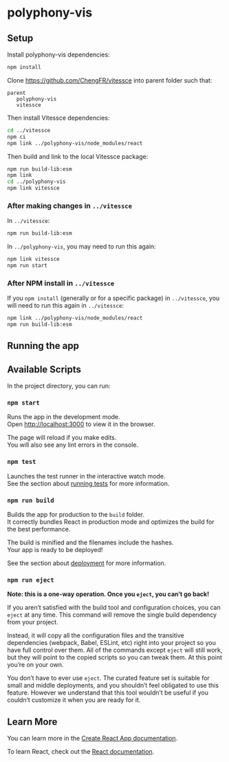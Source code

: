 # polyphony-vis

## Setup

Install polyphony-vis dependencies:

```sh
npm install
```

Clone https://github.com/ChengFR/vitessce into parent folder such that:

```
parent
   polyphony-vis
   vitessce
```

Then install Vitessce dependencies:

```sh
cd ../vitessce
npm ci
npm link ../polyphony-vis/node_modules/react
```

Then build and link to the local Vitessce package:

```sh
npm run build-lib:esm
npm link
cd ../polyphony-vis
npm link vitessce
```


### After making changes in `../vitessce`

In `../vitessce`:

```sh
npm run build-lib:esm
```

In `../polyphony-vis`, you may need to run this again:

```sh
npm link vitessce
npm run start
```

### After NPM install in `../vitessce`

If you `npm install` (generally or for a specific package) in `../vitessce`, you will need to run this again in `../vitessce`:

```sh
npm link ../polyphony-vis/node_modules/react
npm run build-lib:esm
```

## Running the app


## Available Scripts

In the project directory, you can run:

### `npm start`

Runs the app in the development mode.\
Open [http://localhost:3000](http://localhost:3000) to view it in the browser.

The page will reload if you make edits.\
You will also see any lint errors in the console.

### `npm test`

Launches the test runner in the interactive watch mode.\
See the section about [running tests](https://facebook.github.io/create-react-app/docs/running-tests) for more information.

### `npm run build`

Builds the app for production to the `build` folder.\
It correctly bundles React in production mode and optimizes the build for the best performance.

The build is minified and the filenames include the hashes.\
Your app is ready to be deployed!

See the section about [deployment](https://facebook.github.io/create-react-app/docs/deployment) for more information.

### `npm run eject`

**Note: this is a one-way operation. Once you `eject`, you can’t go back!**

If you aren’t satisfied with the build tool and configuration choices, you can `eject` at any time. This command will remove the single build dependency from your project.

Instead, it will copy all the configuration files and the transitive dependencies (webpack, Babel, ESLint, etc) right into your project so you have full control over them. All of the commands except `eject` will still work, but they will point to the copied scripts so you can tweak them. At this point you’re on your own.

You don’t have to ever use `eject`. The curated feature set is suitable for small and middle deployments, and you shouldn’t feel obligated to use this feature. However we understand that this tool wouldn’t be useful if you couldn’t customize it when you are ready for it.

## Learn More

You can learn more in the [Create React App documentation](https://facebook.github.io/create-react-app/docs/getting-started).

To learn React, check out the [React documentation](https://reactjs.org/).
